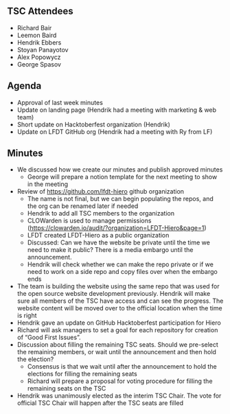 ## TSC Attendees

- Richard Bair
- Leemon Baird
- Hendrik Ebbers
- Stoyan Panayotov
- Alex Popowycz
- George Spasov

## Agenda

- Approval of last week minutes
- Update on landing page (Hendrik had a meeting with marketing & web team)
- Short update on Hacktoberfest organization (Hendrik)
- Update on LFDT GitHub org (Hendrik had a meeting with Ry from LF)

## Minutes

- We discussed how we create our minutes and publish approved minutes
  - George will prepare a notion template for the next meeting to show in the meeting
- Review of https://github.com/lfdt-hiero github organization
  - The name is not final, but we can begin populating the repos, and the org can be renamed later if needed
  - Hendrik to add all TSC members to the organization
  - CLOWarden is used to manage permissions (https://clowarden.io/audit/?organization=LFDT-Hiero&page=1)
  - LFDT created LFDT-Hiero as a public organization
  - Discussed: Can we have the website be private until the time we need to make it public? There is a media embargo until the announcement.
  - Hendrik will check whether we can make the repo private or if we need to work on a side repo and copy files over when the embargo ends
- The team is building the website using the same repo that was used for the open source website development previously.
  Hendrik will make sure all members of the TSC have access and can see the progress.
  The website content will be moved over to the official location when the time is right
- Hendrik gave an update on GitHub Hacktoberfest participation for Hiero
- Richard will ask managers to set a goal for each repository for creation of “Good First Issues”.
- Discussion about filling the remaining TSC seats. Should we pre-select the remaining members, or wait until the announcement and then hold the election?
  - Consensus is that we wait until after the announcement to hold the elections for filling the remaining seats
  - Richard will prepare a proposal for voting procedure for filling the remaining seats on the TSC
- Hendrik was unanimously elected as the interim TSC Chair. The vote for official TSC Chair will happen after the TSC seats are filled

